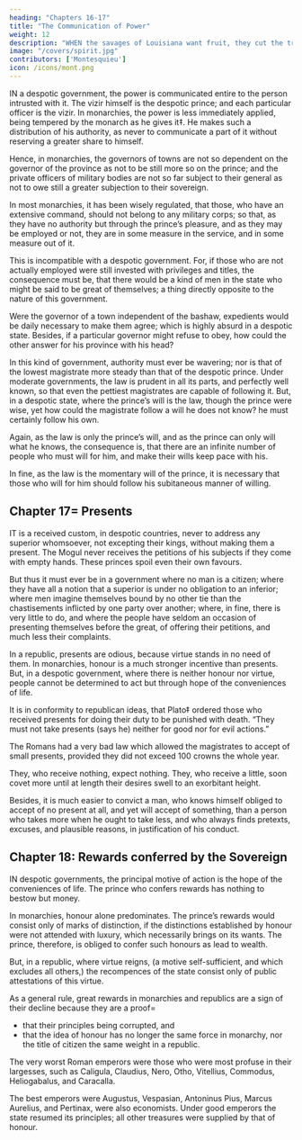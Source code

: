 ```yaml
---
heading: "Chapters 16-17"
title: "The Communication of Power"
weight: 12
description: "WHEN the savages of Louisiana want fruit, they cut the tree to the root, and gather the fruit. This is an emblem of despotic government"
image: "/covers/spirit.jpg"
contributors: ['Montesquieu']
icon: /icons/mont.png
---
```




IN a despotic government, the power is communicated entire to the person intrusted with it. The vizir himself is the despotic prince; and each particular officer is the vizir. In monarchies, the power is less immediately applied, being tempered by the monarch as he gives it‡. He makes such a distribution of his authority, as never to communicate a part of it without reserving a greater share to himself.

Hence, in monarchies, the governors of towns are not so dependent on the governor of the province as not to be still more so on the prince; and the private officers of military bodies are not so far subject to their general as not to owe still a greater subjection to their sovereign.

In most monarchies, it has been wisely regulated, that those, who have an extensive command, should not belong to any military corps; so that, as they have no authority but through the prince’s pleasure, and as they may be employed or not, they are in some measure in the service, and in some measure out of it.

This is incompatible with a despotic government. For, if those who are not actually employed were still invested with privileges and titles, the consequence must be, that there would be a kind of men in the state who might be said to be great of themselves; a thing directly opposite to the nature of this government.

Were the governor of a town independent of the bashaw, expedients would be daily necessary to make them agree; which is highly absurd in a despotic state. Besides, if a particular governor might refuse to obey, how could the other answer for his province with his head?

In this kind of government, authority must ever be wavering; nor is that of the lowest magistrate more steady than that of the despotic prince. Under moderate governments, the law is prudent in all its parts, and perfectly well known, so that even the pettiest magistrates are capable of following it. But, in a despotic state, where the prince’s will is the law, though the prince were wise, yet how could the magistrate follow a will he does not know? he must certainly follow his own.

Again, as the law is only the prince’s will, and as the prince can only will what he knows, the consequence is, that there are an infinite number of people who must will for him, and make their wills keep pace with his.

In fine, as the law is the momentary will of the prince, it is necessary that those who will for him should follow his subitaneous manner of willing.



## Chapter 17=  Presents

IT is a received custom, in despotic countries, never to address any superior whomsoever, not excepting their kings, without making them a present. The Mogul never receives the petitions of his subjects if they come with empty hands. These princes spoil even their own favours.

But thus it must ever be in a government where no man is a citizen; where they have all a notion that a superior is under no obligation to an inferior; where men imagine themselves bound by no other tie than the chastisements inflicted by one party over another; where, in fine, there is very little to do, and where the people have seldom an occasion of presenting themselves before the great, of offering their petitions, and much less their complaints.

In a republic, presents are odious, because virtue stands in no need of them. In monarchies, honour is a much stronger incentive than presents. But, in a despotic government, where there is neither honour nor virtue, people cannot be determined to act but through hope of the conveniences of life.

It is in conformity to republican ideas, that Plato‡ ordered those who received presents for doing their duty to be punished with death. “They must not take presents (says he) neither for good nor for evil actions.”


The Romans had a very bad law which allowed the magistrates to accept of small presents, provided they did not exceed 100 crowns the whole year. 

They, who receive nothing, expect nothing. They, who receive a little, soon covet more until at length their desires swell to an exorbitant height. 

Besides, it is much easier to convict a man, who knows himself obliged to accept of no present at all, and yet will accept of something, than a person who takes more when he ought to take less, and who always finds pretexts, excuses, and plausible reasons, in justification of his conduct.



## Chapter 18: Rewards conferred by the Sovereign

IN despotic governments, the principal motive of action is the hope of the conveniences of life. The prince who confers rewards has nothing to bestow but money. 

In monarchies, honour alone predominates. The prince’s rewards would consist only of marks of distinction, if the distinctions established by honour were not attended with luxury, which necessarily brings on its wants. The prince, therefore, is obliged to confer such honours as lead to wealth. 

But, in a republic, where virtue reigns, (a motive self-sufficient, and which excludes all others,) the recompences of the state consist only of public attestations of this virtue.

As a general rule, great rewards in monarchies and republics are a sign of their decline because they are a proof= 
- that their principles being corrupted, and
- that the idea of honour has no longer the same force in monarchy, nor the title of citizen the same weight in a republic.

The very worst Roman emperors were those who were most profuse in their largesses, such as Caligula, Claudius, Nero, Otho, Vitellius, Commodus, Heliogabalus, and Caracalla. 

The best emperors were Augustus, Vespasian, Antoninus Pius, Marcus Aurelius, and Pertinax, were also economists. Under good emperors the state resumed its principles; all other treasures were supplied by that of honour.
